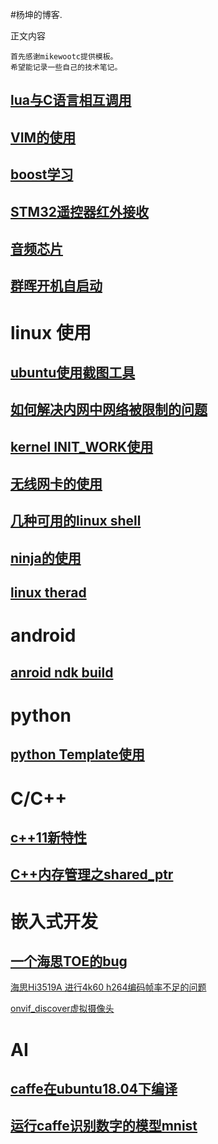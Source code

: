 <!---title:杨坤的博客-->
<!---keywords:xyyangkun, bt1120, audio, audio codec,-->

#杨坤的博客.


正文内容

    首先感谢mikewootc提供模板。
    希望能记录一些自己的技术笔记。

## [lua与C语言相互调用](lua_c_call.html)  
## [VIM的使用](vim_use.html)  
## [boost学习](boost_learn.html)  

## [STM32遥控器红外接收](idr_recv.html)


## [音频芯片](audio_codec.html)

## [群晖开机自启动](syno_autostart.html)
# linux 使用  
## [ubuntu使用截图工具](ubuntu_screenshot.html)
## [如何解决内网中网络被限制的问题](how_to_salve_network_cannot_visit.html)
## [kernel INIT_WORK使用](kernel_INIT_WORK.html)

## [无线网卡的使用](wireless_use.html)  

## [几种可用的linux shell](free_shell.html)

## [ninja的使用](ninja_use.html)

## [linux therad](linux_thread.html) 

# android   

## [anroid ndk build](android_ndk_build.html)



# python

## [python Template使用](python_template.html)

# C/C++

## [c++11新特性](c++11_options.html)
## [C++内存管理之shared_ptr](http://yangkuncn.cn/c++_shared_ptr.html)  



# 嵌入式开发

## [一个海思TOE的bug](http://yangkuncn.cn/hisi_toe_bug.html)  

[海思Hi3519A 进行4k60 h264编码帧率不足的问题](http://yangkuncn.cn/hisi_hi3519a_4k60_h264_enc.html)

[onvif_discover虚拟摄像头](http://yangkuncn.cn/onvif_discover.html)

# AI

## [caffe在ubuntu18.04下编译](http://yangkuncn.cn/caffe_build.html)

## [运行caffe识别数字的模型mnist](http://yangkuncn.cn/caffe_mnist.html)